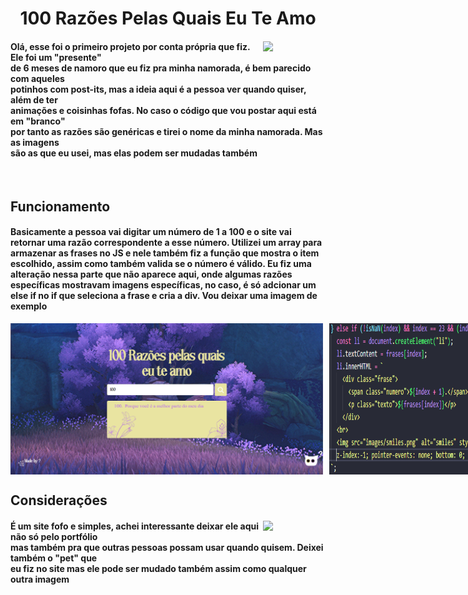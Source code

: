 <h1 align=center>
   100 Razões Pelas Quais Eu Te Amo
</h1>
<div display=flex>
  <img align=right width=100 src="https://media.tenor.com/podMHKd9D4YAAAAi/pixel-heart.gif">
  <h4 align=left>
  Olá, esse foi o primeiro projeto por conta própria que fiz. Ele foi um "presente"<br>
  de 6 meses de namoro que eu fiz pra minha namorada, é bem parecido com aqueles <br>
  potinhos com post-its, mas a ideia aqui é a pessoa ver quando quiser, além de ter <br>
  animações e coisinhas fofas. No caso o código que vou postar aqui está em "branco" <br>
  por tanto as razões são genéricas e tirei o nome da minha namorada. Mas as imagens <br>
  são as que eu usei, mas elas podem ser mudadas também<br>
</h4>
</div>

<br>

<h2>
  Funcionamento
</h2>
<h4>
  Basicamente a pessoa vai digitar um número de 1 a 100 e o site vai retornar uma razão correspondente a esse número. Utilizei um array para armazenar as frases no JS e nele 
 também fiz a função que mostra o item escolhido, assim como também valida se o número é válido. Eu fiz uma alteração nessa parte que não aparece aqui, onde algumas razões 
 específicas mostravam imagens específicas, no caso, é só adcionar um else if no if que seleciona a frase e cria a div. Vou deixar uma imagem de exemplo
</h4>

<div style="display: flex; gap: 10px;">
  <img width=500 src="images/demo.png">
  <img width=460 src="images/exemplo.png">
</div>

<div style="clear: both;"></div>
  
<h2>
  Considerações
</h2>
<div display=flex>
  <img align=right width=100 src="https://media.tenor.com/Cdiyoqr2s6AAAAAi/cat-chase.gif">
  <h4 align=left>
  É um site fofo e simples, achei interessante deixar ele aqui não só pelo portfólio <br>
  mas também pra que outras pessoas possam usar quando quisem. Deixei também o "pet" que <br>
  eu fiz no site mas ele pode ser mudado também assim como qualquer outra imagem <br>
</h4>
</div>
